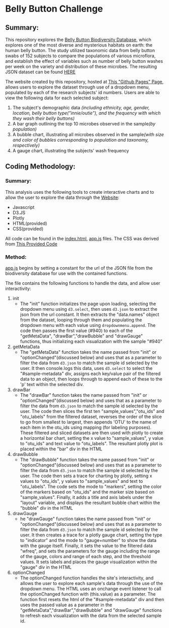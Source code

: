 # Belly Button Challenge

## Summary:

This repository explores the [Belly Button Biodiversity Database](https://robdunnlab.com/projects/belly-button-biodiversity/), which explores one of the most diverse and mysterious habitats on earth: the human belly button. The study utilized taxonomic data from belly button swabs of 152 subjects to compare the populations of various microflora, and establish the effect of variables such as number of belly button washes per week on the variety and distribution of these microbes. The resulting JSON dataset can be found [HERE](https://2u-data-curriculum-team.s3.amazonaws.com/dataviz-classroom/v1.1/14-Interactive-Web-Visualizations/02-Homework/samples.json)

The website created by this repository, hosted at [This "Github Pages" Page](https://stwoodbury.github.io/belly-button-challenge/), allows users to explore the dataset through use of a dropdown menu, populated by each of the research subjects' id numbers. Users are able to view the following data for each selected subject:

 <ol>
    <li>The subject's demographic data <i>(including ethnicity, age, gender, location, belly button type("innie/outie"), and the frequency with which they wash their belly buttons)</i></li> 
    <li>A bar graph outlining the top 10 microbes observed in the sample<i>(by population)</i></li>
    <li>A bubble chart, illustrating all microbes observed in the sample<i>(with size and color of bubbles corresponding to population and taxonomy, respectively)</i></li>
    <li>A gauge chart, illustrating the subjects' wash frequency</li>
</ol>

## Coding Methodology:

### Summary:
This analysis uses the following tools to create interactive charts and to allow the user to explore the data through the [Website](https://stwoodbury.github.io/belly-button-challenge/):

<ul>
    <li>Javascript</li>
    <li>D3.JS</li>
    <li>Plotly</li>
    <li>HTML(provided)</li>
    <li>CSS(provided)</li>
</ul>

All code can be found in the [index.html](index.html), [app.js](static/js/app.js) files. The CSS was derived from [This Provided Code](https://maxcdn.bootstrapcdn.com/bootstrap/3.3.7/css/bootstrap.min.css)

### Method:

[app.js](static/js/app.js) begins by setting a constant for the url of the JSON file from the biodiversity database for use with the contained functions.

The file contains the following functions to handle the data, and allow user interactivity:

<ol>
    <li>init
        <ul><li>The "init" function initializes the page upon loading, selecting the dropdown menu using <code>d3.select</code>, then uses <code>d3.json</code> to extract the json from the url constant. It then extracts the "data.names" object from the dataset, looping through them and populating the dropdown menu with each value using <code>dropdownmenu.append</code>. The code then passes the first value (#940) to each of the "getMetaData", "drawBar","drawBubble" and "drawGauge" functions, thus initializing each visualization with the sample "#940"</li></ul>
    </li>
    <li>getMetaData
        <ul><li>The "getMetaData" function takes the name passed from "init" or "optionChanged"(discussed below) and uses that as a parameter to filter the data from <code>d3.json</code> to match the sample id selected by the user. It then console.logs this data, uses <code>d3.select</code> to select the "#sample-metadata" div, assigns each key/value pair of the filtered data to an object, then loops through to append each of these to the 'p' text within the selected div.</li></ul>
    </li>
    <li>drawBar
        <ul><li>The "drawBar" function takes the name passed from "init" or "optionChanged"(discussed below) and uses that as a parameter to filter the data from <code>d3.json</code> to match the sample id selected by the user. The code then slices the first ten "sample_values","otu_ids" and "otu_labels" from the filtered dataset, reverses the order of the slice to go from smallest to largest, then appends 'OTU' to the name of each item in the otu_ids using mapping (for labeling purposes). These filtered and sliced datasets are then used with plotly to create a horizontal bar chart, setting the x value to "sample_values", y value to "otu_ids" and text value to "otu_labels". The resultant plotly plot is placed within the "bar" div in the HTML</li></ul>
    </li>
    <li>drawBubble
        <ul><li>The "drawBubble" function takes the name passed from "init" or "optionChanged"(discussed below) and uses that as a parameter to filter the data from <code>d3.json</code> to match the sample id selected by the user. The code then sets a trace for charting by plotly, setting x values to "otu_ids", y values to "sample_values" and text to "otu_labels". The code sets the mode to "markers", setting the color of the markers based on "otu_ids" and the marker size based on "sample_values". Finally, it adds a title and axis labels under the "layout" variable, and displays the resultant bubble chart within the "bubble" div in the HTML</li></ul>
    </li>
    <li>drawGauge
        <ul><li>he "drawGauge" function takes the name passed from "init" or "optionChanged"(discussed below) and uses that as a parameter to filter the data from <code>d3.json</code> to match the sample id selected by the user. It then creates a trace for a plotly gauge chart, setting the type to "indicator" and the mode to "gauge+number" to show the data with the gauge itself. Finally, it sets the value to the filtered data "wfreq", and sets the parameters for the gauge including the range of the gauge, colors and range of each step, and the threshold values. It sets labels and places the gauge visualization within the "gauge" div in the HTML</li></ul>
    </li>
    <li>optionChanged
        <ul><li>The optionChanged function handles the site's interactivity, and allows the user to explore each sample's data through the use of the dropdown menu. The HTML uses an onchange event listener to call the optionChanged function with (this.value) as a parameter. The function first resets the html of the "#sample-metadata" div and then uses the passed value as a parameter in the "getMetaData","drawBar","drawBubble" and "drawGauge" functions to refresh each visualization with the data from the selected sample id. </li></ul>
    </li>
    </ol>
